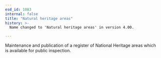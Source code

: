 ```yaml
---
esd_id: 1083
internal: false
title: "Natural heritage areas"
history: >-
  Name changed to 'Natural heritage areas' in version 4.00.

---
```


Maintenance and publication of a register of National Heritage areas which is available for public inspection.

